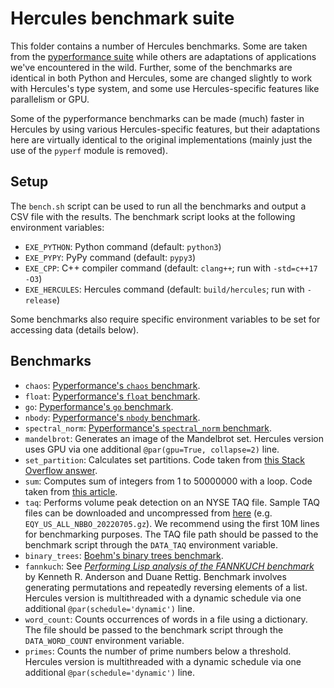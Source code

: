 # Hercules benchmark suite

This folder contains a number of Hercules benchmarks. Some are taken
from the [pyperformance suite](https://github.com/python/pyperformance)
while others are adaptations of applications we've encountered in the
wild. Further, some of the benchmarks are identical in both Python and
Hercules, some are changed slightly to work with Hercules's type system, and
some use Hercules-specific features like parallelism or GPU.

Some of the pyperformance benchmarks can be made (much) faster in Hercules
by using various Hercules-specific features, but their adaptations here are
virtually identical to the original implementations (mainly just the use
of the `pyperf` module is removed).

## Setup

The `bench.sh` script can be used to run all the benchmarks and output a
CSV file with the results. The benchmark script looks at the following
environment variables:

- `EXE_PYTHON`: Python command (default: `python3`)
- `EXE_PYPY`: PyPy command (default: `pypy3`)
- `EXE_CPP`: C++ compiler command (default: `clang++`; run with `-std=c++17 -O3`)
- `EXE_HERCULES`: Hercules command (default: `build/hercules`; run with `-release`)

Some benchmarks also require specific environment variables to be set
for accessing data (details below).

## Benchmarks

- `chaos`: [Pyperformance's `chaos` benchmark](https://github.com/python/pyperformance/blob/main/pyperformance/data-files/benchmarks/bm_chaos/run_benchmark.py).
- `float`: [Pyperformance's `float` benchmark](https://github.com/python/pyperformance/blob/main/pyperformance/data-files/benchmarks/bm_float/run_benchmark.py).
- `go`: [Pyperformance's `go` benchmark](https://github.com/python/pyperformance/blob/main/pyperformance/data-files/benchmarks/bm_go/run_benchmark.py).
- `nbody`: [Pyperformance's `nbody` benchmark](https://github.com/python/pyperformance/blob/main/pyperformance/data-files/benchmarks/bm_nbody/run_benchmark.py).
- `spectral_norm`: [Pyperformance's `spectral_norm` benchmark](https://github.com/python/pyperformance/blob/main/pyperformance/data-files/benchmarks/bm_spectral_norm/run_benchmark.py).
- `mandelbrot`: Generates an image of the Mandelbrot set. Hercules version uses GPU via one additional `@par(gpu=True, collapse=2)` line.
- `set_partition`: Calculates set partitions. Code taken from [this Stack Overflow answer](https://stackoverflow.com/a/73549333).
- `sum`: Computes sum of integers from 1 to 50000000 with a loop. Code taken from [this article](https://towardsdatascience.com/getting-started-with-pypy-ef4ba5cb431c).
- `taq`: Performs volume peak detection on an NYSE TAQ file. Sample TAQ files can be downloaded and uncompressed from [here](https://ftp.nyse.com/Historical%20Data%20Samples/DAILY%20TAQ/)
         (e.g. `EQY_US_ALL_NBBO_20220705.gz`). We recommend using the first 10M lines for benchmarking purposes. The TAQ file path should be passed to the benchmark script
         through the `DATA_TAQ` environment variable.
- `binary_trees`: [Boehm's binary trees benchmark](https://hboehm.info/gc/gc_bench.html).
- `fannkuch`: See [*Performing Lisp analysis of the FANNKUCH benchmark*](https://dl.acm.org/doi/10.1145/382109.382124) by Kenneth R. Anderson and Duane Rettig. Benchmark
              involves generating permutations and repeatedly reversing elements of a list. Hercules version is multithreaded with a dynamic schedule via one additional
              `@par(schedule='dynamic')` line.
- `word_count`: Counts occurrences of words in a file using a dictionary. The file should be passed to the benchmark script through the `DATA_WORD_COUNT` environment variable.
- `primes`: Counts the number of prime numbers below a threshold. Hercules version is multithreaded with a dynamic schedule via one additional `@par(schedule='dynamic')` line.
